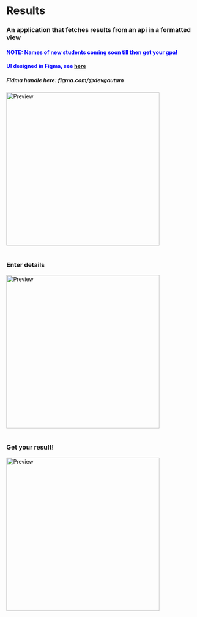 # Results

<h3>An application that fetches results from an api in a formatted view</h3>
<h4 style="color:blue">NOTE: Names of new students coming soon till then get your gpa!</h4>

<h4 style="color:blue">UI designed in Figma, see <a href="https://www.figma.com/file/5O1A7Wa1DjYUurojFJFFMu/Results-app?node-id=0%3A1">here</a></h4>
<h5>Fidma handle here: <e> figma.com/@devgautam </e></h5>

<img src="https://raw.github.com/DevGautam2000/Results/master/assets/splash.svg"  alt="Preview" width=400><br><br>
<h3>Enter details</h3>
<img src="https://raw.github.com/DevGautam2000/Results/master/assets/form.svg"  alt="Preview" width=400><br><br>
<h3>Get your result!</h3>
<img src="https://raw.github.com/DevGautam2000/Results/master/assets/result.svg"  alt="Preview" width=400><br><br>
